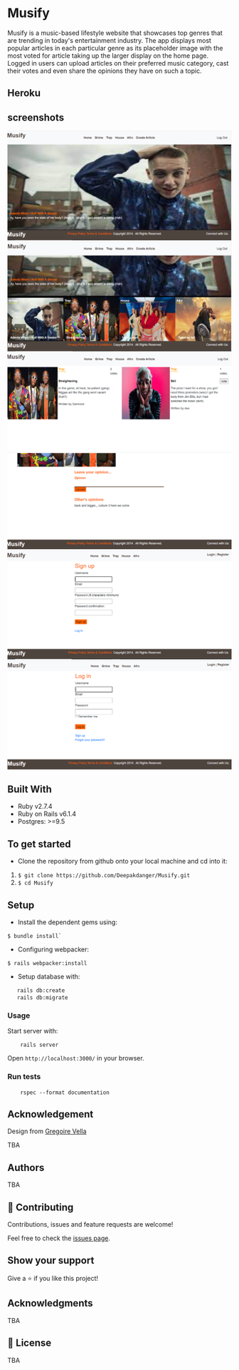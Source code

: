 # Musify

Musify is a music-based lifestyle website that showcases top genres that are trending in today's entertainment  industry. The app displays most popular articles in each particular genre as its placeholder image with the most voted for article taking up the larger display on the home page. Logged in users can upload articles on their preferred music category, cast their votes and even share the opinions they have on such a topic.

## Heroku


## screenshots
<img src="app\assets\images\app_scrshots\1.png" alt="Home screen">
<img src="app\assets\images\app_scrshots\2.png" alt="Home screen">
<img src="app\assets\images\app_scrshots\3.png" alt="Category show page">
<img src="app\assets\images\app_scrshots\5.png" alt="Opinions">
<img src="app\assets\images\app_scrshots\7.png" alt="Sign up">
<img src="app\assets\images\app_scrshots\6.png" alt="Login">

## Built With

- Ruby v2.7.4
- Ruby on Rails v6.1.4
- Postgres: >=9.5

## To get started
- Clone the repository from github onto your local machine and cd into it:
1. `$ git clone https://github.com/Deepakdanger/Musify.git`
2. `$ cd Musify`

## Setup
- Install the dependent gems using:
```
$ bundle install`
```

-  Configuring webpacker:
```
$ rails webpacker:install
```

- Setup database with:

```
   rails db:create
   rails db:migrate
```
### Usage

Start server with:

```
    rails server
```
Open `http://localhost:3000/` in your browser.

### Run tests

```
    rspec --format documentation
```

## Acknowledgement

Design from [Gregoire Vella](https://www.behance.net/sakwadesignstudio)

TBA

## Authors

TBA

## 🤝 Contributing

Contributions, issues and feature requests are welcome!

Feel free to check the [issues page](issues/).

## Show your support

Give a ⭐️ if you like this project!

## Acknowledgments

TBA

## 📝 License

TBA






